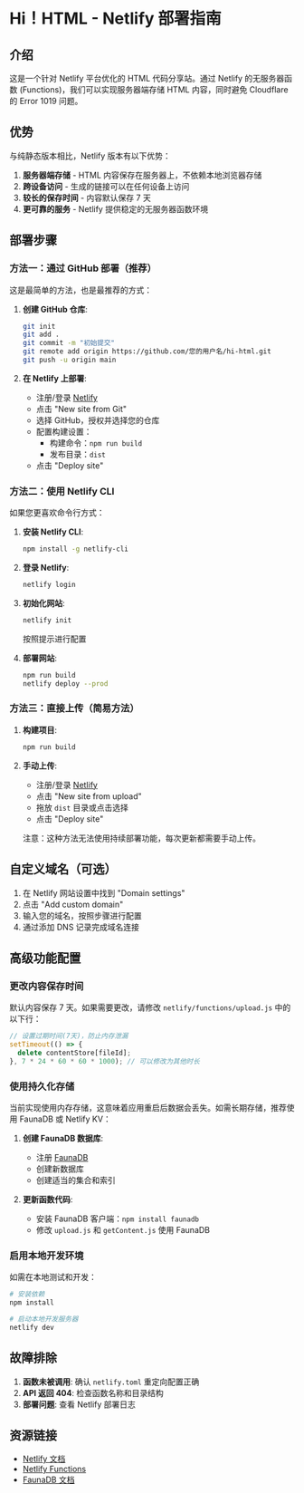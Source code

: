 # Hi！HTML - Netlify 部署指南

## 介绍

这是一个针对 Netlify 平台优化的 HTML 代码分享站。通过 Netlify 的无服务器函数 (Functions)，我们可以实现服务器端存储 HTML 内容，同时避免 Cloudflare 的 Error 1019 问题。

## 优势

与纯静态版本相比，Netlify 版本有以下优势：

1. **服务器端存储** - HTML 内容保存在服务器上，不依赖本地浏览器存储
2. **跨设备访问** - 生成的链接可以在任何设备上访问
3. **较长的保存时间** - 内容默认保存 7 天
4. **更可靠的服务** - Netlify 提供稳定的无服务器函数环境

## 部署步骤

### 方法一：通过 GitHub 部署（推荐）

这是最简单的方法，也是最推荐的方式：

1. **创建 GitHub 仓库**:
   ```bash
   git init
   git add .
   git commit -m "初始提交"
   git remote add origin https://github.com/您的用户名/hi-html.git
   git push -u origin main
   ```

2. **在 Netlify 上部署**:
   - 注册/登录 [Netlify](https://app.netlify.com/)
   - 点击 "New site from Git"
   - 选择 GitHub，授权并选择您的仓库
   - 配置构建设置：
     - 构建命令：`npm run build`
     - 发布目录：`dist`
   - 点击 "Deploy site"

### 方法二：使用 Netlify CLI

如果您更喜欢命令行方式：

1. **安装 Netlify CLI**:
   ```bash
   npm install -g netlify-cli
   ```

2. **登录 Netlify**:
   ```bash
   netlify login
   ```

3. **初始化网站**:
   ```bash
   netlify init
   ```
   按照提示进行配置

4. **部署网站**:
   ```bash
   npm run build
   netlify deploy --prod
   ```

### 方法三：直接上传（简易方法）

1. **构建项目**:
   ```bash
   npm run build
   ```

2. **手动上传**:
   - 注册/登录 [Netlify](https://app.netlify.com/)
   - 点击 "New site from upload"
   - 拖放 `dist` 目录或点击选择
   - 点击 "Deploy site"

   注意：这种方法无法使用持续部署功能，每次更新都需要手动上传。

## 自定义域名（可选）

1. 在 Netlify 网站设置中找到 "Domain settings"
2. 点击 "Add custom domain"
3. 输入您的域名，按照步骤进行配置
4. 通过添加 DNS 记录完成域名连接

## 高级功能配置

### 更改内容保存时间

默认内容保存 7 天。如果需要更改，请修改 `netlify/functions/upload.js` 中的以下行：

```js
// 设置过期时间(7天)，防止内存泄漏
setTimeout(() => {
  delete contentStore[fileId];
}, 7 * 24 * 60 * 60 * 1000); // 可以修改为其他时长
```

### 使用持久化存储

当前实现使用内存存储，这意味着应用重启后数据会丢失。如需长期存储，推荐使用 FaunaDB 或 Netlify KV：

1. **创建 FaunaDB 数据库**:
   - 注册 [FaunaDB](https://fauna.com/)
   - 创建新数据库
   - 创建适当的集合和索引

2. **更新函数代码**:
   - 安装 FaunaDB 客户端：`npm install faunadb`
   - 修改 `upload.js` 和 `getContent.js` 使用 FaunaDB 

### 启用本地开发环境

如需在本地测试和开发：

```bash
# 安装依赖
npm install

# 启动本地开发服务器
netlify dev
```

## 故障排除

1. **函数未被调用**: 确认 `netlify.toml` 重定向配置正确
2. **API 返回 404**: 检查函数名称和目录结构
3. **部署问题**: 查看 Netlify 部署日志

## 资源链接

- [Netlify 文档](https://docs.netlify.com/)
- [Netlify Functions](https://docs.netlify.com/functions/overview/)
- [FaunaDB 文档](https://docs.fauna.com/) 